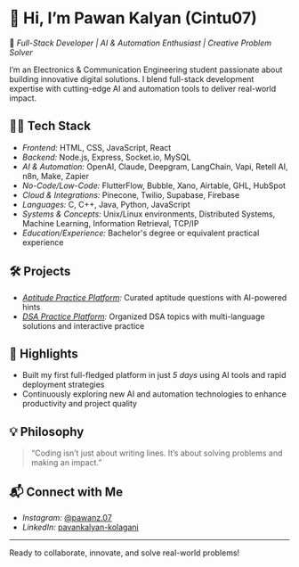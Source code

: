 # 👋 Hi, I’m Pawan Kalyan (Cintu07)

🚀 *Full-Stack Developer | AI & Automation Enthusiast | Creative Problem Solver*

I’m an Electronics & Communication Engineering student passionate about building innovative digital solutions. I blend full-stack development expertise with cutting-edge AI and automation tools to deliver real-world impact.

## 🧑‍💻 Tech Stack
- *Frontend:* HTML, CSS, JavaScript, React
- *Backend:* Node.js, Express, Socket.io, MySQL
- *AI & Automation:* OpenAI, Claude, Deepgram, LangChain, Vapi, Retell AI, n8n, Make, Zapier
- *No-Code/Low-Code:* FlutterFlow, Bubble, Xano, Airtable, GHL, HubSpot
- *Cloud & Integrations:* Pinecone, Twilio, Supabase, Firebase
- *Languages:* C, C++, Java, Python, JavaScript
- *Systems & Concepts:* Unix/Linux environments, Distributed Systems, Machine Learning, Information Retrieval, TCP/IP
- *Education/Experience:* Bachelor's degree or equivalent practical experience

## 🛠 Projects
- *[Aptitude Practice Platform](https://pawanaptitude.netlify.app):* Curated aptitude questions with AI-powered hints
- *[DSA Practice Platform](https://pawandsa.netlify.app):* Organized DSA topics with multi-language solutions and interactive practice

## 🌟 Highlights
- Built my first full-fledged platform in just *5 days* using AI tools and rapid deployment strategies
- Continuously exploring new AI and automation technologies to enhance productivity and project quality

## 💡 Philosophy
> “Coding isn’t just about writing lines. It’s about solving problems and making an impact.”

## 📬 Connect with Me
- *Instagram:* [@pawanz.07](https://instagram.com/pawanz.07)
- *LinkedIn:* [pavankalyan-kolagani](https://www.linkedin.com/in/pavankalyan-kolagani?utm_source=share&utm_campaign=share_via&utm_content=profile&utm_medium=android_app)

---

Ready to collaborate, innovate, and solve real-world problems!